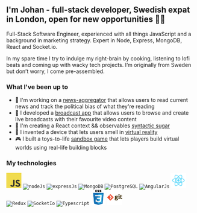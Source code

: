 ## I'm Johan - full-stack developer, Swedish expat in London, open for new opportunities 👨‍💻

Full-Stack Software Engineer, experienced with all things JavaScript and a background in marketing strategy. Expert in Node, Express, MongoDB, React and Socket.io.

In my spare time I try to indulge my right-brain by cooking, listening to lofi beats and coming up with wacky tech projects. I’m originally from Sweden but don’t worry, I come pre-assembled.


### What I've been up to

- 📰 I'm working on a [news-aggregator](https://github.com/jofri/fairpoint) that allows users to read current news and track the political bias of what they're reading
- 🔴 I developed a [broadcast app](https://github.com/jofri/drivel-tv) that allows users to browse and create live broadcasts with their favourite video content
- 🥕 I'm creating a React context && observables [syntactic sugar](https://www.npmjs.com/package/carrot-js)
- 👃 I invented a device that lets users smell in [virtual reality](https://johanfriedner.com/scentience.html)
- 🎮 I built a toys-to-life [sandbox game](https://johanfriedner.com/blockworld.html) that lets players build virtual worlds using real-life building blocks

### My technologies

<code><img height="40" alt="Javascript" src="https://raw.githubusercontent.com/github/explore/80688e429a7d4ef2fca1e82350fe8e3517d3494d/topics/javascript/javascript.png"></code>
<code><img height="40" alt="nodeJs" src="https://destatic.blob.core.windows.net/images/nodejs-logo.png"></code>
<code><img height="40" alt="expressJs" src="https://encrypted-tbn0.gstatic.com/images?q=tbn:ANd9GcSKmtAv2G_LoVvYzVphgkaW6W1yj3z0tR7igw&usqp=CAU"></code>
<code><img height="40" alt="MongoDB" src="https://banner2.cleanpng.com/20180702/bgt/kisspng-mongodb-database-nosql-postgresql-mongo-5b39f9e3445fa6.5652746415305261792801.jpg"></code>
<code><img height="40" alt="PostgreSQL" src="https://upload.wikimedia.org/wikipedia/commons/thumb/2/29/Postgresql_elephant.svg/1200px-Postgresql_elephant.svg.png"></code>
<code><img height="40" alt="AngularJs" src="https://angular.io/assets/images/logos/angular/angular.png"></code>
<code><img height="40" alt="React" src="https://raw.githubusercontent.com/github/explore/80688e429a7d4ef2fca1e82350fe8e3517d3494d/topics/react/react.png"></code>
<code><img height="40" alt="Redux" src="https://seeklogo.com/images/R/redux-logo-9CA6836C12-seeklogo.com.png"></code>
<code><img height="40" alt="SocketIo" src="https://upload.wikimedia.org/wikipedia/commons/9/96/Socket-io.svg"></code>
<code><img height="40" alt="Typescript" src="https://upload.wikimedia.org/wikipedia/commons/thumb/4/4c/Typescript_logo_2020.svg/200px-Typescript_logo_2020.svg.png"></code>
<code><img height="40" alt="CSS" src="https://raw.githubusercontent.com/github/explore/80688e429a7d4ef2fca1e82350fe8e3517d3494d/topics/css/css.png"></code>
<code><img height="40" alt="Git" src="https://raw.githubusercontent.com/github/explore/80688e429a7d4ef2fca1e82350fe8e3517d3494d/topics/git/git.png"></code>


